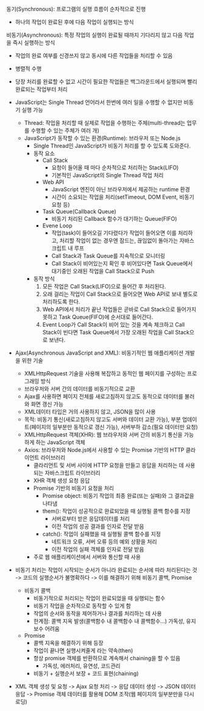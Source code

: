 동기(Synchronous): 프로그램의 실행 흐름이 순차적으로 진행
- 하나의 작업이 완료된 후에 다음 작업이 실행되는 방식

비동기(Asynchronous): 특정 작업의 실행이 완료될 때까지 기다리지 않고 다음 작업을 즉시 실행하는 방식
- 작업의 완료 여부를 신경쓰지 않고 동시에 다른 작업들을 처리할 수 있음
- 병렬적 수행
- 당장 처리를 완료할 수 없고 시간이 필요한 작업들은 백그라운드에서 실행되며 빨리 완료되는 작업부터 처리
- JavaScript는 Single Thread 언어라서 한번에 여러 일을 수행할 수 없지만 비동기 실행 가능
  - Thread: 작업을 처리할 때 실제로 작업을 수행하는 주체(multi-thread는 업무를 수행할 수 있는 주체가 여러 개)
  - JavaScript가 동작할 수 있는 환경(Runtime): 브라우저 또는 Node.js
    - Single Thread인 JavaScript가 비동기 처리를 할 수 있도록 도와준다.
    - 동작 요소
      - Call Stack
        - 요청이 들어올 때 마다 순차적으로 처리하는 Stack(LIFO)
        - 기본적인 JavaScript의 Single Thread 작업 처리
      - Web API
        - JavaScript 엔진이 아닌 브라우저에서 제공하는 runtime 환경
        - 시간이 소요되는 작업을 처리(setTimeout, DOM Event, 비동기 요청 등)
      - Task Queue(Callback Queue)
        - 비동기 처리된 Callback 함수가 대기하는 Queue(FIFO)
      - Evene Loop
        - 작업(task)이 들어오길 기다렸다가 작업이 들어오면 이를 처리하고, 처리할 작업이 없는 경우엔 잠드는, 끊임없이 돌아가는 자바스크립트 내 루프
        - Call Stack과 Task Queue를 지속적으로 모니터링
        - Call Stack이 비어있는지 확인 후 비어있다면 Task Queue에서 대기중인 오래된 작업을 Call Stack으로 Push
    - 동작 방식
      1. 모든 작업은 Call Stack(LIFO)으로 들어간 후 처리된다.
      2. 오래 걸리는 작업이 Call Stack으로 들어오면 Web API로 보내 별도로 처리하도록 한다.
      3. Web API에서 처리가 끝난 작업들은 곧바로 Call Stack으로 들어가지 못하고 Task Queue(FIFO)에 순서대로 들어간다.
      4. Event Loop가 Call Stack이 비어 있는 것을 계속 체크하고 Call Stack이 빈다면 Task Queue에서 가장 오래된 작업을 Call Stack으로 보낸다.

- Ajax(Asynchronous JavaScript and XML): 비동기적인 웹 애플리케이션 개발을 위한 기술
  - XMLHttpRequest 기술을 사용해 복잡하고 동적인 웹 페이지를 구성하는 프로그래밍 방식
  - 브라우저와 서버 간의 데이터를 비동기적으로 교환
  - Ajax를 사용하면 페이지 전체를 새로고침하지 않고도 동적으로 데이터를 불러와 화면 갱신 가능
  - XML데이터 타입은 거의 사용하지 않고, JSON을 많이 사용
  - 목적: 비동기 통신(새로고침하지 않고도 서버와 데이터 교환 가능), 부분 업데이트(페이지의 일부분만 동적으로 갱신 가능), 서버부하 감소(필요 데이터만 요청)
  - XMLHttpRequest 객체(XHR): 웹 브라우저와 서버 간의 비동기 통신을 가능하게 하는 JavaScript 객체
  - Axios: 브라우저와 Node.js에서 사용할 수 있는 Promise 기반의 HTTP 클라이언트 라이브러리
    - 클라리언트 및 서버 사이에 HTTP 요청을 만들고 응답을 처리하는 데 사용되는 자바스크립트 라이브러리
    - XHR 객체 생성 요청 응답
    - Promise 기반의 비동기 요청을 처리
      - Promise object: 비동기 작업의 최종 완료(또는 실패)와 그 결과값을 나타냄
      - them(): 작업이 성공적으로 완료되었을 때 실행될 콜백 함수를 지정
        - 서버로부터 받은 응답데이터를 처리
        - 이전 작업의 성공 결과를 인자로 전달 받음
      - catch(): 작업이 실패했을 때 실행될 콜백 함수를 지정
        - 네트워크 오류, 서버 오류 등의 예외 상황을 처리
        - 이전 작업의 실패 객체를 인자로 전달 받음
    - 주로 웹 애플리케이션에서 서버와 통신할 때 사용

- 비동기 처리는 작업이 시작되는 순서가 아니라 완료되는 순서에 따라 처리된다는 것 -> 코드의 실행순서가 불명확하다 -> 이를 해결하기 위해 비동기 콜백, Promise
  - 비동기 콜백
    - 비동기적으로 처리되는 작업이 완료되었을 때 실행되는 함수
    - 비동기 작업을 순차적으로 동작할 수 있게 함
    - 작업의 순서와 동작을 제어하거나 결과를 처리하는 데 사용
    - 한계점: 콜백 지옥 발생(콜백함수 내 콜백함수 내 콜백함수...) 가독성, 유지보수 어려움
  - Promise
    - 콜백 지옥을 해결하기 위해 등장
    - 작업이 끝나면 실행시켜줄게 라는 약속(then)
    - 항상 promise 객체를 반환하므로 계속해서 chaining을 할 수 있음
      - 가독성, 에러처리, 유연성, 코드관리
    - 비동기 + 실행순서 보장 + 코드 표현(chaining)

- XML 객체 생성 및 요청 -> Ajax 요청 처리 -> 응답 데이터 생성 -> JSON 데이터 응답 -> Promise 객체 데이터를 활용해 DOM 조작(웹 페이지의 일부분만을 다시 로딩)